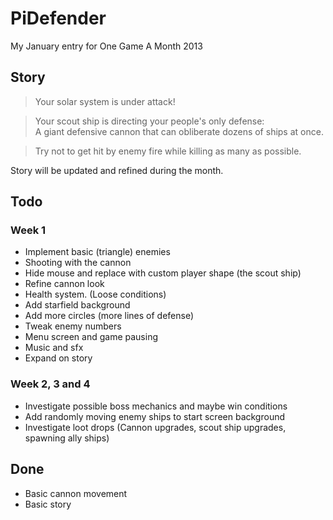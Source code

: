 PiDefender
==========

My January entry for One Game A Month 2013

## Story ##

>Your solar system is under attack!  
  
>Your scout ship is directing your people's only defense:  
>A giant defensive cannon that can obliberate dozens of ships at once.
  
>Try not to get hit by enemy fire while killing as many as possible.

Story will be updated and refined during the month.

## Todo ##

### Week 1 ###

 * Implement basic (triangle) enemies
 * Shooting with the cannon
 * Hide mouse and replace with custom player shape (the scout ship)
 * Refine cannon look
 * Health system. (Loose conditions)
 * Add starfield background
 * Add more circles (more lines of defense)
 * Tweak enemy numbers
 * Menu screen and game pausing
 * Music and sfx
 * Expand on story

### Week 2, 3 and 4 ###

 * Investigate possible boss mechanics and maybe win conditions
 * Add randomly moving enemy ships to start screen background
 * Investigate loot drops (Cannon upgrades, scout ship upgrades, spawning ally ships)

## Done ##

 * Basic cannon movement
 * Basic story